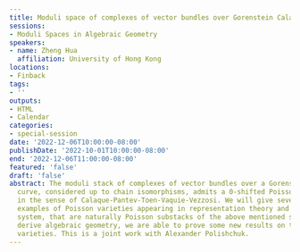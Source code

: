 ```yaml
---
title: Moduli space of complexes of vector bundles over Gorenstein Calabi-Yau curves
sessions:
- Moduli Spaces in Algebraic Geometry
speakers:
- name: Zheng Hua
  affiliation: University of Hong Kong
locations:
- Finback
tags:
- ''
outputs:
- HTML
- Calendar
categories:
- special-session
date: '2022-12-06T10:00:00-08:00'
publishDate: '2022-10-01T10:00:00-08:00'
end: '2022-12-06T11:00:00-08:00'
featured: 'false'
draft: 'false'
abstract: The moduli stack of complexes of vector bundles over a Gorenstein Calabi-Yau
  curve, considered up to chain isomorphisms, admits a 0-shifted Poisson structure
  in the sense of Calaque-Pantev-Toen-Vaquie-Vezzosi. We will give several classical
  examples of Poisson varieties appearing in representation theory and integrable
  system, that are naturally Poisson substacks of the above mentioned stack. Using
  derive algebraic geometry, we are able to prove some new results on these Poisson
  varieties. This is a joint work with Alexander Polishchuk.
---
```

